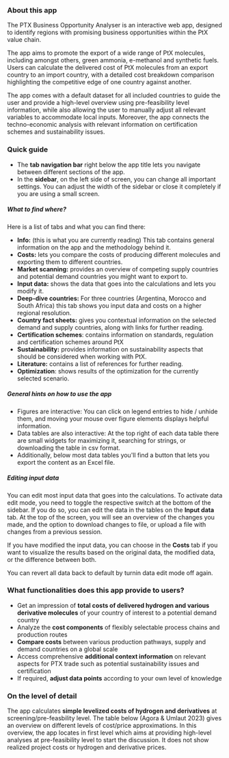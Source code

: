 ### About this app

The PTX Business Opportunity Analyser is an interactive web app, designed to identify regions with promising business opportunities within the PtX value chain.

The app aims to promote the export of a wide range of PtX molecules, including amongst others, green ammonia, e-methanol and synthetic fuels. Users can calculate the delivered cost of PtX molecules from an export country to an import country, with a detailed cost breakdown comparison highlighting the competitive edge of one country against another.

The app comes with a default dataset for all included countries to guide the user and provide a high-level overview using pre-feasibility level information, while also allowing the user to manually adjust all relevant variables to accommodate local inputs. Moreover, the app connects the techno-economic analysis with relevant information on certification schemes and sustainability issues.

### Quick guide

- The **tab navigation bar** right below the app title lets you navigate between different sections of the app.
- In the **sidebar**, on the left side of screen, you can change all important settings. You can adjust the width of the sidebar or close it completely if you are using a small screen.

##### What to find where?

Here is a list of tabs and what you can find there:

- **Info:** (this is what you are currently reading) This tab contains general information on the app and the methodology behind it.
- **Costs:** lets you compare the costs of producing different molecules and exporting them to different countries.
- **Market scanning:** provides an overview of competing supply countries and potential demand countries you might want to export to.
- **Input data:** shows the data that goes into the calculations and lets you modify it.
- **Deep-dive countries:** For three countries (Argentina, Morocco and South Africa) this tab shows you input data and costs on a higher regional resolution.
- **Country fact sheets:** gives you contextual information on the selected demand and supply countries, along with links for further reading.
- **Certification schemes**: contains information on standards, regulation and certification schemes around PtX
- **Sustainability:** provides information on sustainability aspects that should be considered when working with PtX.
- **Literature:** contains a list of references for further reading.
- **Optimization**: shows results of the optimization for the currently selected scenario.

##### General hints on how to use the app

- Figures are interactive: You can click on legend entries to hide / unhide them, and moving your mouse over figure elements displays helpful information.
- Data tables are also interactive: At the top right of each data table there are small widgets for maximizing it, searching for strings, or downloading the table in csv format.
- Additionally, below most data tables you'll find a button that lets you export the content as an Excel file.

##### Editing input data

You can edit most input data that goes into the calculations. To activate data edit mode, you need to toggle the respective switch at the bottom of the sidebar. If you do so, you can edit the data in the tables on the **Input data** tab. At the top of the screen, you will see an overview of the changes you made, and the option to download changes to file, or upload a file with changes from a previous session.

If you have modified the input data, you can choose in the **Costs** tab if you want to visualize the results based on the original data, the modified data, or the difference between both.

You can revert all data back to  default by turnin data edit mode off again.

### What functionalities does this app provide to users?

- Get an impression of **total costs of delivered hydrogen and various derivative molecules** of your country of interest to a potential demand country
- Analyze the **cost components** of flexibly selectable process chains and production routes
- **Compare costs** between various production pathways, supply and demand countries on a global scale
- Access comprehensive **additional context information** on relevant aspects for PTX trade such as potential sustainability issues and certification
- If required, **adjust data points** according to your own level of knowledge

### On the level of detail

The app calculates **simple levelized costs of hydrogen and derivatives** at screening/pre-feasbility level.
The table below (Agora & Umlaut 2023) gives an overview on different levels of cost/price approximations.
In this overview, the app locates in first level which aims at providing high-level analyses at pre-feasibility level to start the discussion.
It does not show realized project costs or hydrogen and derivative prices.
